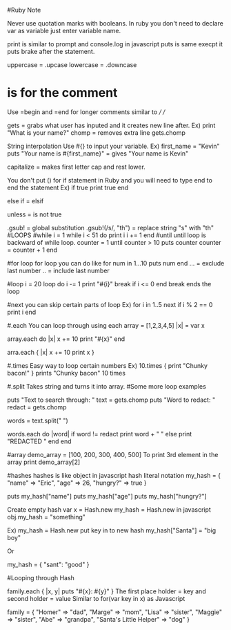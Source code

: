 #Ruby Note

Never use quotation marks with booleans.
In ruby you don't need to declare var as variable just enter variable name.

print is similar to prompt and console.log in javascript
puts is same execpt it puts brake after the statement.

uppercase = .upcase
lowercase = .downcase

# is for the comment

Use =begin and =end for longer comments similar to */ /*

gets = grabs what user has inputed and it creates new line after. Ex) print "What is your name?"
chomp = removes extra line
gets.chomp 

String interpolation
Use #{} to input your variable.
Ex) first_name = "Kevin"
puts "Your name is #{first_name}" = gives "Your name is Kevin"

capitalize = makes first letter cap and rest lower.

You don't put () for if statement in Ruby and you will need to type end to end the statement
Ex) if true 
        print true 
    end

else if = elsif

unless = is not true

.gsub! = global substitution
.gsub!(/s/, "th") = replace string "s" with "th"
#LOOPS
#while
i = 1
while i < 51 do
    print i
    i += 1
end
#until
until loop is backward of while loop.
counter = 1
until counter > 10
  puts counter
  counter = counter + 1
end

#for loop
for loop you can do like
for num in 1...10
  puts num
end
... = exclude last number
.. = include last number

#loop
i = 20
loop do
  i -= 1
  print "#{i}"
  break if i <= 0
end
break ends the loop

#next
you can skip certain parts of loop
Ex)
for i in 1..5
  next if i % 2 == 0
  print i
end

#.each
You can loop through using each
array = [1,2,3,4,5]
|x| = var x

array.each do |x|
  x += 10
  print "#{x}"
end

arra.each { 
    |x| x += 10
    print x
}

#.times
Easy way to loop certain numbers
Ex) 10.times { print "Chunky bacon!" }
prints "Chunky bacon" 10 times

#.split
Takes string and turns it into array.
#Some more loop examples

puts "Text to search through: "
text = gets.chomp
puts "Word to redact: "
redact = gets.chomp

words = text.split(" ")

words.each do |word|
  if word != redact
    print word + " "
  else
    print "REDACTED "
  end
end

#array
demo_array = [100, 200, 300, 400, 500]
To print 3rd element in the array
print  demo_array[2]

#hashes
hashes is like object in javascript
hash literal notation
my_hash = { "name" => "Eric",
  "age" => 26,
  "hungry?" => true
}

puts my_hash["name"]
puts my_hash["age"]
puts my_hash["hungry?"]

Create empty hash
var x = Hash.new
my_hash = Hash.new in javascript obj.my_hash = "something"

Ex)
my_hash = Hash.new
put key in to new hash
my_hash["Santa"] = "big boy"

Or

my_hash = {
    "sant": "good"
}

#Looping through Hash

family.each { |x, y| puts "#{x}: #{y}" }
The first place holder = key and second holder = value
Similar to for(var key in x) as Javascript

family = { "Homer" => "dad",
  "Marge" => "mom",
  "Lisa" => "sister",
  "Maggie" => "sister",
  "Abe" => "grandpa",
  "Santa's Little Helper" => "dog"
}